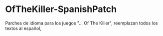 # OfTheKiller-SpanishPatch
Parches de idioma para los juegos "... Of The Killer", reemplazan todos los textos al español,
